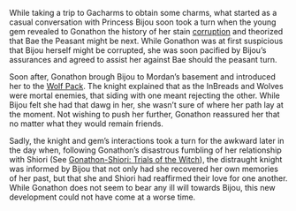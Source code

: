 <!-- title: A Rock and a Hard Place -->

While taking a trip to Gacharms to obtain some charms, what started as a casual conversation with Princess Bijou soon took a turn when the young gem revealed to Gonathon the history of her stain [corruption](https://www.youtube.com/live/BSPi8sTHdAY?si=kbE6-YQRyp3CFpJQ&t=715) and theorized that Bae the Peasant might be next. While Gonathon was at first suspicious that Bijou herself might be corrupted, she was soon pacified by Bijou’s assurances and agreed to assist her against Bae should the peasant turn.

Soon after, Gonathon brough Bijou to Mordan’s basement and introduced her to the [Wolf Pack](https://www.youtube.com/live/BSPi8sTHdAY?si=mVR0jSVdL_aFNKuq&t=2616). The knight explained that as the InBreads and Wolves were mortal enemies, that siding with one meant rejecting the other. While Bijou felt she had that dawg in her, she wasn’t sure of where her path lay at the moment. Not wishing to push her further, Gonathon reassured her that no matter what they would remain friends.
 
Sadly, the knight and gem’s interactions took a turn for the awkward later in the day when, following Gonathon’s disastrous fumbling of her relationship with Shiori (See [Gonathon-Shiori: Trials of the Witch](#edge:gonathon-g-shiori-nyavella-top-2-bottom-1)), the distraught knight was informed by Bijou that not only had she recovered her own memories of her past, but that she and Shiori had reaffirmed their love for one another. While Gonathon does not seem to bear any ill will towards Bijou, this new development could not have come at a worse time.